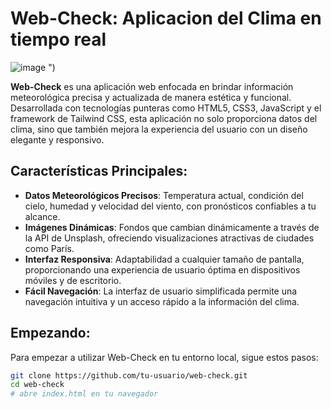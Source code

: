 # Web-Check: Aplicacion del Clima en tiempo real

![image](https://github.com/JohanBoDev/AppClima/assets/127339175/a5351d79-9cbb-4b4f-b5e0-9c0755cbdf77)
")

**Web-Check** es una aplicación web enfocada en brindar información meteorológica precisa y actualizada de manera estética y funcional. Desarrollada con tecnologías punteras como HTML5, CSS3, JavaScript y el framework de Tailwind CSS, esta aplicación no solo proporciona datos del clima, sino que también mejora la experiencia del usuario con un diseño elegante y responsivo.

## Características Principales:

- **Datos Meteorológicos Precisos**: Temperatura actual, condición del cielo, humedad y velocidad del viento, con pronósticos confiables a tu alcance.
- **Imágenes Dinámicas**: Fondos que cambian dinámicamente a través de la API de Unsplash, ofreciendo visualizaciones atractivas de ciudades como París.
- **Interfaz Responsiva**: Adaptabilidad a cualquier tamaño de pantalla, proporcionando una experiencia de usuario óptima en dispositivos móviles y de escritorio.
- **Fácil Navegación**: La interfaz de usuario simplificada permite una navegación intuitiva y un acceso rápido a la información del clima.

## Empezando:

Para empezar a utilizar Web-Check en tu entorno local, sigue estos pasos:

```bash
git clone https://github.com/tu-usuario/web-check.git
cd web-check
# abre index.html en tu navegador
